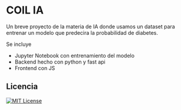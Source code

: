 
# COIL IA

Un breve proyecto de la materia de IA donde usamos un dataset para entrenar un modelo que predecira la probabilidad de diabetes.

Se incluye

- Jupyter Notebook con entrenamiento del modelo
- Backend hecho con python y fast api
- Frontend con JS


## Licencia

[![MIT License](https://img.shields.io/badge/License-MIT-green.svg)](https://choosealicense.com/licenses/mit/)
